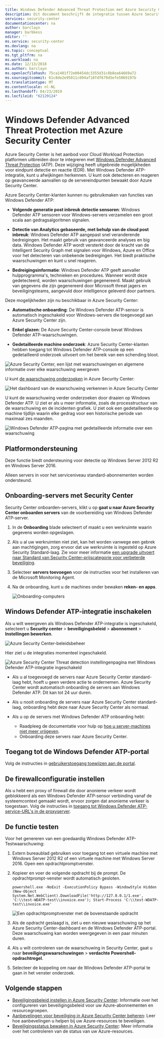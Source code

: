 ```yaml
---
title: Windows Defender Advanced Threat Protection met Azure Security Center
description: Dit document beschrijft de integratie tussen Azure Security Center en Windows Defender Advanced Threat Protection.
services: security-center
documentationcenter: na
author: barclayn
manager: barbkess
editor: ''
ms.service: security-center
ms.devlang: na
ms.topic: conceptual
ms.tgt_pltfrm: na
ms.workload: na
ms.date: 12/13/2018
ms.author: barclayn
ms.openlocfilehash: 75ca1401f72e00454dc3355d31c8b8ea64669a72
ms.sourcegitcommit: 61c8de2e95011c094af18fdf679d5efe5069197b
ms.translationtype: MT
ms.contentlocale: nl-NL
ms.lasthandoff: 04/23/2019
ms.locfileid: "62129124"
---
```

# <a name="windows-defender-advanced-threat-protection-with-azure-security-center"></a>Windows Defender Advanced Threat Protection met Azure Security Center

Azure Security Center is het aanbod voor Cloud Workload Protection platformen uitbreiden door te integreren met [Windows Defender Advanced Threat Protection](https://www.microsoft.com/en-us/WindowsForBusiness/windows-atp) (ATP).
Deze wijziging heeft uitgebreide mogelijkheden voor eindpunt detectie en reactie (EDR). Met Windows Defender ATP-integratie, kunt u afwijkingen herkennen. U kunt ook detecteren en reageren op geavanceerde aanvallen op de servereindpunten bewaakt door Azure Security Center.

Azure Security Center-klanten kunnen nu gebruikmaken van functies van Windows Defender ATP:

- **Volgende generatie post inbreuk detectie sensoren**: Windows Defender ATP sensoren voor Windows-servers verzamelen een groot scala aan gedragsalgoritmen signalen.

- **Detectie van Analytics gebaseerde, met behulp van de cloud post inbreuk**: Windows Defender ATP aangepast snel veranderende bedreigingen. Het maakt gebruik van geavanceerde analyses en big data. Windows Defender ATP wordt versterkt door de kracht van de Intelligent Security Graph met signalen voor Windows, Azure en Office voor het detecteren van onbekende bedreigingen. Het biedt praktische waarschuwingen en kunt u snel reageren.

- **Bedreigingsinformatie**: Windows Defender ATP geeft aanvaller hulpprogramma's, technieken en procedures. Wanneer wordt deze gedetecteerd, worden waarschuwingen gegenereerd. Maakt gebruik van gegevens die zijn gegenereerd door Microsoft threat jagers en beveiligingsteams, aangevuld door intelligence geleverd door partners.

Deze mogelijkheden zijn nu beschikbaar in Azure Security Center:

- **Automatische onboarding**: De Windows Defender ATP-sensor is automatisch ingeschakeld voor Windows-servers die toegevoegd aan Azure Security Center zijn.

- **Enkel glazen**: De Azure Security Center-console bevat Windows Defender ATP-waarschuwingen.

- **Gedetailleerde machine onderzoek**: Azure Security Center-klanten hebben toegang tot Windows Defender ATP-console op een gedetailleerd onderzoek uitvoert om het bereik van een schending bloot.

![Azure Security Center, een lijst met waarschuwingen en algemene informatie over elke waarschuwing weergeven](media/security-center-wdatp/image1.png)

U kunt [de waarschuwing onderzoeken](security-center-investigation.md) in Azure Security Center:

![Het dashboard van de waarschuwing verkennen in Azure Security Center](media/security-center-wdatp/image2.png)

U kunt de waarschuwing verder onderzoeken door draaien op Windows Defender ATP. U ziet er als u meer informatie, zoals de processtructuur van de waarschuwing en de incidenten grafiek. U ziet ook een gedetailleerde op machine tijdlijn waarin elke gedrag voor een historische periode van maximaal zes maanden.

![Windows Defender ATP-pagina met gedetailleerde informatie over een waarschuwing](media/security-center-wdatp/image3.png)

## <a name="platform-support"></a>Platformondersteuning

Deze functie biedt ondersteuning voor detectie op Windows Server 2012 R2 en Windows Server 2016.

Alleen servers in voor het serviceniveau standard-abonnementen worden ondersteund.

## <a name="onboarding-servers-to-security-center"></a>Onboarding-servers met Security Center 

Security Center onboarden-servers, klikt u op **gaat u naar Azure Security Center onboarden servers** van de voorbereiding van Windows Defender ATP-server.

1. In de **Onboarding** blade selecteert of maakt u een werkruimte waarin gegevens worden opgeslagen. <br>
2. Als u al uw werkruimten niet ziet, kan het worden vanwege een gebrek aan machtigingen, zorg ervoor dat uw werkruimte is ingesteld op Azure Security Standard-laag. Zie voor meer informatie [een upgrade uitvoert naar Standard van Security Center-prijscategorie voor verbeterde beveiliging](security-center-pricing.md).
    
3. Selecteer **servers toevoegen** voor de instructies voor het installeren van de Microsoft Monitoring Agent. 

4. Na de onboarding, kunt u de machines onder bewaken **reken- en apps**.

   ![Onboarding-computers](media/security-center-wdatp/onboard-computers.png)


## <a name="enable-windows-defender-atp-integration"></a>Windows Defender ATP-integratie inschakelen

Als u wilt weergeven als Windows Defender ATP-integratie is ingeschakeld, selecteert u **Security center** > **beveiligingsbeleid** > **abonnement**  >  **Instellingen bewerken**.

  ![Azure Security Center-beleidsbeheer](media/security-center-wdatp/policy-management.png)

Hier ziet u de integraties momenteel ingeschakeld.

  ![Azure Security Center Threat detection instellingenpagina met Windows Defender ATP-integratie ingeschakeld](media/security-center-wdatp/enable-integrations.png)

- Als u al toegevoegd de servers naar Azure Security Center standard-laag hebt, hoeft u geen verdere actie te ondernemen. Azure Security Center wordt automatisch onboarding de servers aan Windows Defender ATP. Dit kan tot 24 uur duren.

- Als u nooit onboarding de servers naar Azure Security Center standard-laag, onboarding hebt deze naar Azure Security Center als normaal.

- Als u op de servers met Windows Defender ATP onboarding hebt:
  - Raadpleeg de documentatie voor hulp op [hoe u server-machines niet meer vrijgeven](https://go.microsoft.com/fwlink/p/?linkid=852906).
  - Onboarding deze servers naar Azure Security Center.

## <a name="access-to-the-windows-defender-atp-portal"></a>Toegang tot de Windows Defender ATP-portal

Volg de instructies in [gebruikerstoegang toewijzen aan de portal](https://docs.microsoft.com/windows/security/threat-protection/windows-defender-atp/assign-portal-access-windows-defender-advanced-threat-protection).

## <a name="set-the-firewall-configuration"></a>De firewallconfiguratie instellen

Als u hebt een proxy of firewall die door anonieme verkeer wordt geblokkeerd als een Windows Defender ATP-sensor verbinding vanaf de systeemcontext gemaakt wordt, ervoor zorgen dat anonieme verkeer is toegestaan. Volg de instructies in [toegang tot Windows Defender ATP-service-URL's in de proxyserver](https://docs.microsoft.com/windows/security/threat-protection/windows-defender-atp/configure-proxy-internet-windows-defender-advanced-threat-protection#enable-access-to-windows-defender-atp-service-urls-in-the-proxy-server).

## <a name="test-the-feature"></a>De functie testen

Voor het genereren van een goedaardig Windows Defender ATP-Testwaarschuwing:

1. Extern bureaublad gebruiken voor toegang tot een virtuele machine met Windows Server 2012 R2 of een virtuele machine met Windows Server 2016.  Open een opdrachtpromptvenster.

2. Kopieer en voer de volgende opdracht bij de prompt. De opdrachtprompt-venster wordt automatisch gesloten.

    ```
    powershell.exe -NoExit -ExecutionPolicy Bypass -WindowStyle Hidden (New-Object System.Net.WebClient).DownloadFile('http://127.0.0.1/1.exe', 'C:\\test-WDATP-test\\invoice.exe'); Start-Process 'C:\\test-WDATP-test\\invoice.exe'
    ```

   ![Een opdrachtpromptvenster met de bovenstaande opdracht](media/security-center-wdatp/image4.jpeg)

3. Als de opdracht geslaagd is, ziet u een nieuwe waarschuwing op het Azure Security Center-dashboard en de Windows Defender ATP-portal. Deze waarschuwing kan worden weergegeven in een paar minuten duren.

4. Als u wilt controleren van de waarschuwing in Security Center, gaat u naar **beveiligingswaarschuwingen** >  **verdachte Powershell-opdrachtregel**.

5. Selecteer de koppeling om naar de Windows Defender ATP-portal te gaan in het venster onderzoek.

## <a name="next-steps"></a>Volgende stappen

- [Beveiligingsbeleid instellen in Azure Security Center](tutorial-security-policy.md): Informatie over het configureren van beveiligingsbeleid voor uw Azure-abonnementen en resourcegroepen.
- [Aanbevelingen voor beveiliging in Azure Security Center beheren](security-center-recommendations.md): Leer hoe aanbevelingen u helpen bij uw Azure-resources te beveiligen.
- [Beveiligingsstatus bewaken in Azure Security Center](security-center-monitoring.md): Meer informatie over het controleren van de status van uw Azure-resources.
